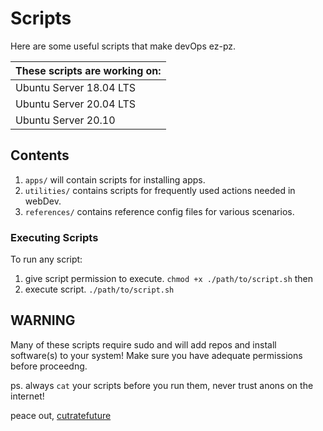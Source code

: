# Scripts
Here are some useful scripts that make devOps ez-pz.

|These scripts are working on: 
|:--- |
|Ubuntu Server 18.04 LTS|
|Ubuntu Server 20.04 LTS|
|Ubuntu Server 20.10|

## Contents

1) ```apps/``` will contain scripts for installing apps. 
2) ```utilities/``` contains scripts for frequently used actions needed in webDev. 
3) ```references/``` contains reference config files for various scenarios.

### Executing Scripts
To run any script:
1) give script permission to execute.
 ```chmod +x ./path/to/script.sh```
then
2) execute script.
 ```./path/to/script.sh ```

## WARNING
Many of these scripts require sudo and will add repos and install software(s) to your system! Make sure you have adequate permissions before proceedng.


ps. always ```cat``` your scripts before you run them, never trust anons on the internet!

peace out,
[cutratefuture](https://cutratefuture.com)